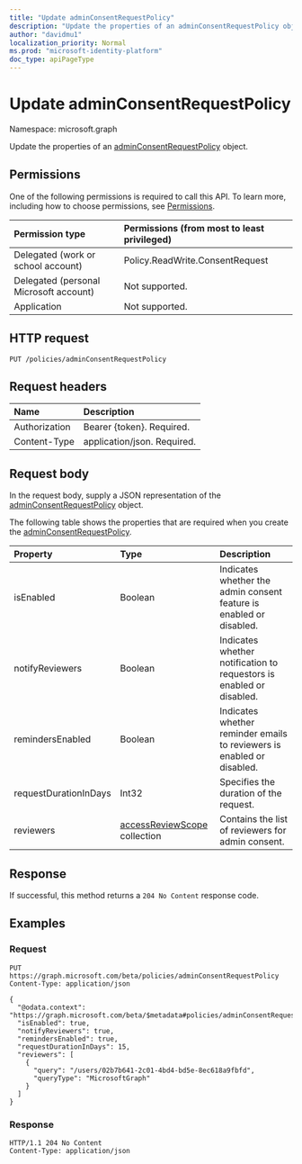 ```yaml
---
title: "Update adminConsentRequestPolicy"
description: "Update the properties of an adminConsentRequestPolicy object."
author: "davidmu1"
localization_priority: Normal
ms.prod: "microsoft-identity-platform"
doc_type: apiPageType
---
```


# Update adminConsentRequestPolicy

Namespace: microsoft.graph

Update the properties of an [adminConsentRequestPolicy](../resources/adminconsentrequestpolicy.md) object.

## Permissions

One of the following permissions is required to call this API. To learn more, including how to choose permissions, see [Permissions](/graph/permissions-reference).

| Permission type | Permissions (from most to least privileged) |
|:---|:---|
| Delegated (work or school account) | Policy.ReadWrite.ConsentRequest |
| Delegated (personal Microsoft account) | Not supported. |
| Application | Not supported. |

## HTTP request

<!-- {
  "blockType": "ignored"
}
-->
``` http
PUT /policies/adminConsentRequestPolicy
```

## Request headers

| Name | Description |
|:---|:---|
| Authorization | Bearer {token}. Required. |
| Content-Type | application/json. Required. |

## Request body

In the request body, supply a JSON representation of the [adminConsentRequestPolicy](../resources/adminconsentrequestpolicy.md) object.

The following table shows the properties that are required when you create the [adminConsentRequestPolicy](../resources/adminconsentrequestpolicy.md).

| Property | Type | Description |
|:---|:---|:---|
| isEnabled | Boolean | Indicates whether the admin consent feature is enabled or disabled. |
| notifyReviewers | Boolean | Indicates whether notification to requestors is enabled or disabled. |
| remindersEnabled | Boolean | Indicates whether reminder emails to reviewers is enabled or disabled. |
| requestDurationInDays | Int32 |  Specifies the duration of the request. |
| reviewers | [accessReviewScope](../resources/accessreviewscope.md) collection | Contains the list of reviewers for admin consent. |

## Response

If successful, this method returns a `204 No Content` response code.

## Examples

### Request
<!-- {
  "blockType": "request",
  "name": "update_adminconsentrequestpolicy"
}
-->
``` http
PUT https://graph.microsoft.com/beta/policies/adminConsentRequestPolicy
Content-Type: application/json

{
  "@odata.context": "https://graph.microsoft.com/beta/$metadata#policies/adminConsentRequestPolicy/$entity",
  "isEnabled": true,
  "notifyReviewers": true,
  "remindersEnabled": true,
  "requestDurationInDays": 15,
  "reviewers": [
    {
      "query": "/users/02b7b641-2c01-4bd4-bd5e-8ec618a9fbfd",
      "queryType": "MicrosoftGraph"
    }
  ]
}
```

### Response

<!-- {
  "blockType": "response",
  "truncated": true
}
-->
``` http
HTTP/1.1 204 No Content
Content-Type: application/json
```
